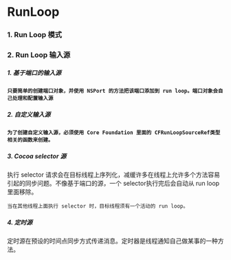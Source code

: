 #  RunLoop



### 1. Run Loop 模式
### 2. Run Loop 输入源

##### 1. 基于端口的输入源

**`只要简单的创建端口对象，并使用 NSPort 的方法把该端口添加到 run loop。端口对象会自己处理和配置输入源`**

##### 2. 自定义输入源

**`为了创建自定义输入源，必须使用 Core Foundation 里面的 CFRunLoopSourceRef类型相关的函数来创建。`**

##### 3. Cocoa selector 源

执行 selector 请求会在目标线程上序列化，减缓许多在线程上允许多个方法容易引起的同步问题。不像基于端口的源，一个 selector执行完后会自动从 run loop 里面移除。

`当在其他线程上面执行 selector 时，目标线程须有一个活动的 run loop。`

##### 4. 定时源

定时源在预设的时间点同步方式传递消息。定时器是线程通知自己做某事的一种方法。


​				
​			
​		
​	

